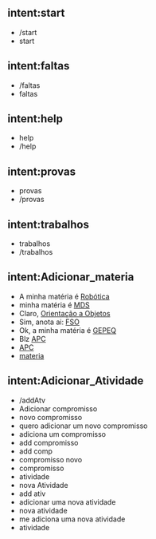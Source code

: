 ## intent:start
- /start
- start

## intent:faltas
- /faltas
- faltas

## intent:help
- help
- /help

## intent:provas
- provas
- /provas

## intent:trabalhos
- trabalhos
- /trabalhos

## intent:Adicionar_materia
- A minha matéria é [Robótica](materia)
- minha matéria é [MDS](materia)
- Claro, [Orientação a Objetos](materia)
- Sim, anota ai: [FSO](materia)
- Ok, a minha matéria é [GEPEQ](materia)
- Blz [APC](materia)
- [APC](materia)
- [materia](materia)

## intent:Adicionar_Atividade
- /addAtv
- Adicionar compromisso
- novo compromisso
- quero adicionar um novo compromisso
- adiciona um compromisso
- add compromisso
- add comp
- compromisso novo
- compromisso
- atividade
- nova Atividade
- add ativ
- adicionar uma nova atividade
- nova atividade
- me adiciona uma nova atividade
- atividade


